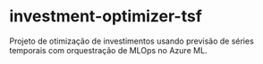 # investment-optimizer-tsf
Projeto de otimização de investimentos usando previsão de séries temporais com orquestração de MLOps no Azure ML.
